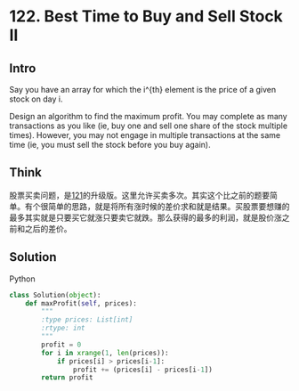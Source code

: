 # 122. Best Time to Buy and Sell Stock II

## Intro

Say you have an array for which the i^{th} element is the price of a given stock on day i.

Design an algorithm to find the maximum profit. You may complete as many transactions as you like (ie, buy one and sell one share of the stock multiple times). However, you may not engage in multiple transactions at the same time (ie, you must sell the stock before you buy again).

## Think

股票买卖问题，是[121](121.md)的升级版。这里允许买卖多次。其实这个比之前的题要简单。有个很简单的思路，就是将所有涨时候的差价求和就是结果。买股票要想赚的最多其实就是只要买它就涨只要卖它就跌。那么获得的最多的利润，就是股价涨之前和之后的差价。

## Solution

Python
 
```python
class Solution(object):
    def maxProfit(self, prices):
        """
        :type prices: List[int]
        :rtype: int
        """
        profit = 0
        for i in xrange(1, len(prices)):
            if prices[i] > prices[i-1]:
                profit += (prices[i] - prices[i-1])
        return profit     
```